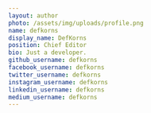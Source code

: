 ```yaml
---
layout: author
photo: /assets/img/uploads/profile.png
name: defkorns
display_name: DefKorns
position: Chief Editor
bio: Just a developer.
github_username: defkorns
facebook_username: defkorns
twitter_username: defkorns
instagram_username: defkorns
linkedin_username: defkorns
medium_username: defkorns
---
```


